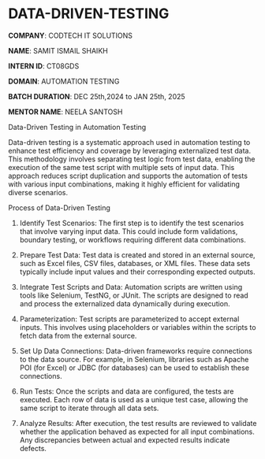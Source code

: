 # DATA-DRIVEN-TESTING

**COMPANY**: CODTECH IT SOLUTIONS

**NAME**: SAMIT ISMAIL SHAIKH

**INTERN ID**: CT08GDS

**DOMAIN**: AUTOMATION TESTING

**BATCH DURATION**: DEC 25th,2024 to JAN 25th, 2025

**MENTOR NAME**: NEELA SANTOSH

Data-Driven Testing in Automation Testing

Data-driven testing is a systematic approach used in automation testing to enhance test efficiency and coverage by leveraging externalized test data. This methodology involves separating test logic from test data, enabling the execution of the same test script with multiple sets of input data. This approach reduces script duplication and supports the automation of tests with various input combinations, making it highly efficient for validating diverse scenarios.

Process of Data-Driven Testing

1. Identify Test Scenarios:
The first step is to identify the test scenarios that involve varying input data. This could include form validations, boundary testing, or workflows requiring different data combinations.


2. Prepare Test Data:
Test data is created and stored in an external source, such as Excel files, CSV files, databases, or XML files. These data sets typically include input values and their corresponding expected outputs.


3. Integrate Test Scripts and Data:
Automation scripts are written using tools like Selenium, TestNG, or JUnit. The scripts are designed to read and process the externalized data dynamically during execution.


4. Parameterization:
Test scripts are parameterized to accept external inputs. This involves using placeholders or variables within the scripts to fetch data from the external source.


5. Set Up Data Connections:
Data-driven frameworks require connections to the data source. For example, in Selenium, libraries such as Apache POI (for Excel) or JDBC (for databases) can be used to establish these connections.


6. Run Tests:
Once the scripts and data are configured, the tests are executed. Each row of data is used as a unique test case, allowing the same script to iterate through all data sets.


7. Analyze Results:
After execution, the test results are reviewed to validate whether the application behaved as expected for all input combinations. Any discrepancies between actual and expected results indicate defects.
